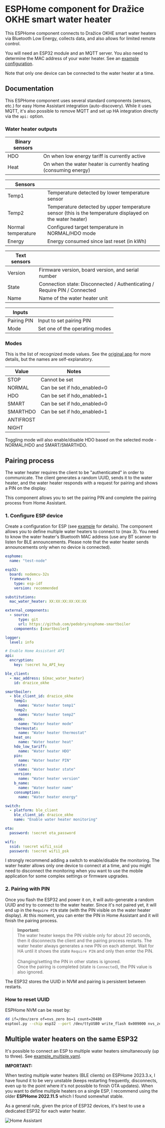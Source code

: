 # ESPHome component for Dražice OKHE smart water heater

This ESPHome component connects to Dražice OKHE smart water heaters via Bluetooth Low Energy, collects data, and also allows for limited remote control.

You will need an ESP32 module and an MQTT server. You also need to determine the MAC address of your water heater. See an [example configuration](example.yaml).

Note that only one device can be connected to the water heater at a time.

## Documentation

This ESPHome component uses several standard components (sensors, etc.) for easy Home Assistant integration (auto-discovery). While it uses MQTT, it's also possible to remove MQTT and set up HA integration directly via the `api:` option.

### Water heater outputs

| Binary sensors | |
| --- | --- |
| HDO | On when low energy tariff is currently active |
| Heat | On when the water heater is currently heating (consuming energy) |

| Sensors | |
| --- | --- |
| Temp1  | Temperature detected by lower temperature sensor |
| Temp2  | Temperature detected by upper temperature sensor (this is the temperature displayed on the water heater) |
| Normal temperature | Configured target temperature in NORMAL/HDO mode |
| Energy | Energy consumed since last reset (in kWh) |

| Text sensors | |
| --- | --- |
| Version | Firmware version, board version, and serial number |
| State | Connection state: Disconnected / Authenticating / Require PIN / Connected |
| Name  | Name of the water heater unit |

| Inputs | |
| --- | --- |
| Pairing PIN | Input to set pairing PIN |
| Mode  | Set one of the operating modes |

### Modes

This is the list of recognized mode values. See the [original app](https://play.google.com/store/apps/details?id=cz.dzd.smartbojler&hl=cs&gl=US) for more details, but the names are self-explanatory.

| Value           | Notes                       |
| --------------- | --------------------------- |
| STOP            | Cannot be set               |
| NORMAL          | Can be set if hdo_enabled=0 |
| HDO             | Can be set if hdo_enabled=1 |
| SMART           | Can be set if hdo_enabled=0 |
| SMARTHDO        | Can be set if hdo_enabled=1 |
| ANTIFROST       |                             |
| NIGHT           |                             |

Toggling mode will also enable/disable HDO based on the selected mode - NORMAL/HDO and SMART/SMARTHDO.

## Pairing process

The water heater requires the client to be "authenticated" in order to communicate. The client generates a random UUID, sends it to the water heater, and the water heater responds with a request for pairing and shows a PIN on the display.

This component allows you to set the pairing PIN and complete the pairing process from Home Assistant.

### 1. Configure ESP device

Create a configuration for ESP (see [example](example.yaml) for details). The component allows you to define multiple water heaters to connect to (max 3). You need to know the water heater's Bluetooth MAC address (use any BT scanner to listen for BLE announcements. Please note that the water heater sends announcements only when no device is connected).

```yaml
esphome:
  name: "test-node"

esp32:
  board: nodemcu-32s
  framework:
    type: esp-idf
    version: recommended

substitutions:
  mac_water_heater: XX:XX:XX:XX:XX:XX

external_components:
  - source: 
      type: git
      url: https://github.com/pedobry/esphome-smartboiler
    components: [smartboiler]

logger:
  level: info

# Enable Home Assistant API
api:
  encryption:
    key: !secret ha_API_key

ble_client:
  - mac_address: ${mac_water_heater}
    id: drazice_okhe

smartboiler:
  - ble_client_id: drazice_okhe
    temp1:
      name: "Water heater temp1"
    temp2:
      name: "Water heater temp2"
    mode:
      name: "Water heater mode"
    thermostat:
      name: "Water heater thermostat"
    heat_on:
      name: "Water heater heat"
    hdo_low_tariff:
      name: "Water heater HDO"
    pin:
      name: "Water heater PIN"
    state:
      name: "Water heater state"
    version:
      name: "Water heater version"
    b_name:
      name: "Water heater name"
    consumption:
      name: "Water heater energy"

switch:
  - platform: ble_client
    ble_client_id: drazice_okhe
    name: "Enable water heater monitoring"

ota:
  password: !secret ota_password

wifi:
  ssid: !secret wifi1_ssid
  password: !secret wifi1_psk

```

I strongly recommend adding a switch to enable/disable the monitoring. The water heater allows only one device to connect at a time, and you might need to disconnect the monitoring when you want to use the mobile application for some complex settings or firmware upgrades.

### 2. Pairing with PIN

Once you flash the ESP32 and power it on, it will auto-generate a random UUID and try to connect to the water heater. Since it's not paired yet, it will end up in the `Require PIN` state (with the PIN visible on the water heater display). At this moment, you can enter the PIN in Home Assistant and it will finish the pairing process.

> **Important:**\
> The water heater keeps the PIN visible only for about 20 seconds, then it disconnects the client and the pairing process restarts. The water heater always generates a new PIN on each attempt. Wait for HA until it shows the state `Require PIN` and only then enter the PIN.\
\
Changing/setting the PIN in other states is ignored.\
Once the pairing is completed (state is `Connected`), the PIN value is also ignored.

The ESP32 stores the UUID in NVM and pairing is persistent between restarts.

### How to reset UUID

ESPHome NVM can be reset by:

```bash
dd if=/dev/zero of=nvs_zero bs=1 count=20480
esptool.py --chip esp32 --port /dev/ttyUSB0 write_flash 0x009000 nvs_zero
```

## Multiple water heaters on the same ESP32

It's possible to connect an ESP to multiple water heaters simultaneously (up to three). See [example_multiple.yaml](example_multiple.yaml).

**IMPORTANT:**

When testing multiple water heaters (BLE clients) on ESPHome 2023.3.x, I have found it to be very unstable (keeps restarting frequently, disconnects, even up to the point where it's not possible to finish OTA updates). When you want to define multiple heaters on a single ESP, I recommend using the older **ESPHome 2022.11.5** which I found somewhat stable.

As a general rule, given the price of ESP32 devices, it's best to use a dedicated ESP32 for each water heater.

![Home Assistant](HA.png)

